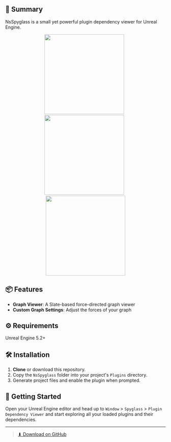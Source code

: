 ## 👀 Summary
NsSpyglass is a small yet powerful plugin dependency viewer for Unreal Engine.

<div align="center">
  <img src="https://raw.githubusercontent.com/mykaadev/NsSpyglass/refs/heads/main/Resources/ShowcaseGraphOut.gif" width="250" /> &nbsp;
  <img src="https://raw.githubusercontent.com/mykaadev/NsSpyglass/refs/heads/main/Resources/ShowcaseGraphIn.gif" width="250" /> &nbsp;
  <img src="https://raw.githubusercontent.com/mykaadev/NsSpyglass/refs/heads/main/Resources/ShowcaseGraphMove.gif" width="250" />
</div>

## 📦 Features
- **Graph Viewer**: A Slate-based force-directed graph viewer
- **Custom Graph Settings**: Adjust the forces of your graph

## ⚙️ Requirements
Unreal Engine 5.2+

## 🛠️ Installation
1. **Clone** or download this repository.
2. Copy the `NsSpyglass` folder into your project's `Plugins` directory.
3. Generate project files and enable the plugin when prompted.

## 🚀 Getting Started
Open your Unreal Engine editor and head up to `Window` > `Spyglass` > `Plugin Dependency Viewer` and start exploring all your loaded plugins and their dependencies.




---

> [⬇ Download on GitHub](https://github.com/mykaadev/NsSpyglass)